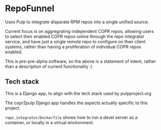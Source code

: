 RepoFunnel
==========

Uses Pulp to integrate disparate RPM repos into a single unified source.

Current focus is on aggregrating independent COPR repos, allowing users to select their enabled COPR repos online through the repo integrator service, and have just a single remote repo to configure on their client systems, rather than having a proliferation of individual COPR repos enabled.

This is pre-pre-alpha software, so the above is a statement of intent, rather than a description of current functionality :)


Tech stack
----------

This is a Django app, to align with the tech stack used by pulpproject.org

The copr2pulp Django app handles the aspects actually specific to this project.

`repo_integrator/Dockerfile` shows how to run a devel server as a container,
or locally in a virtual environment.
